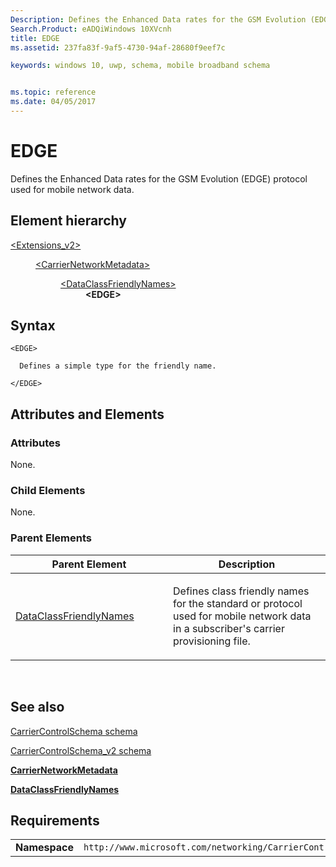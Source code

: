 ```yaml
---
Description: Defines the Enhanced Data rates for the GSM Evolution (EDGE) protocol used for mobile network data.
Search.Product: eADQiWindows 10XVcnh
title: EDGE
ms.assetid: 237fa83f-9af5-4730-94af-28680f9eef7c

keywords: windows 10, uwp, schema, mobile broadband schema


ms.topic: reference
ms.date: 04/05/2017
---
```


# EDGE


Defines the Enhanced Data rates for the GSM Evolution (EDGE) protocol used for mobile network data.

## Element hierarchy

<dl>
<dt><a href="element-extensions-v2.md">&lt;Extensions_v2&gt;</a></dt>
<dd>
<dl>
<dt><a href="element-carriernetworkmetadata.md">&lt;CarrierNetworkMetadata&gt;</a></dt>
<dd>
<dl>
<dt><a href="element-dataclassfriendlynames.md">&lt;DataClassFriendlyNames&gt;</a></dt>
<dd><b>&lt;EDGE&gt;</b></dd>
</dl>
</dd>
</dl>
</dd>
</dl>

## Syntax

``` syntax
<EDGE>

  Defines a simple type for the friendly name.

</EDGE>
```

## Attributes and Elements


### Attributes

None.

### Child Elements

None.

### Parent Elements

<table>
<colgroup>
<col width="50%" />
<col width="50%" />
</colgroup>
<thead>
<tr class="header">
<th>Parent Element</th>
<th>Description</th>
</tr>
</thead>
<tbody>
<tr class="odd">
<td><a href="element-dataclassfriendlynames.md">DataClassFriendlyNames</a> </td>
<td><p>Defines class friendly names for the standard or protocol used for mobile network data in a subscriber's carrier provisioning file.</p></td>
</tr>
</tbody>
</table>

 

## See also


[CarrierControlSchema schema](https://msdn.microsoft.com/library/windows/apps/hh868312)

[CarrierControlSchema\_v2 schema](schema-root.md)

[**CarrierNetworkMetadata**](element-carriernetworkmetadata.md)

[**DataClassFriendlyNames**](element-dataclassfriendlynames.md)

## Requirements

|          |         |
|----------|--------------|
| **Namespace** | `http://www.microsoft.com/networking/CarrierControl/v2` |

 

 




